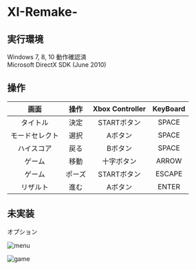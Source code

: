 # XI-Remake-

## 実行環境

Windows 7, 8, 10 動作確認済  
Microsoft DirectX SDK (June 2010)


## 操作

|画面|操作|Xbox Controller|KeyBoard|
|:---:|:---:|:---:|:---:|
|タイトル|決定|STARTボタン|SPACE|
|モードセレクト|選択 |Aボタン|SPACE|
|ハイスコア|戻る|Bボタン|SPACE|
|ゲーム|移動|十字ボタン|ARROW| 
|ゲーム|ポーズ|STARTボタン|ESCAPE| 
|リザルト|進む|Aボタン|ENTER| 

## 未実装

オプション


![menu](https://user-images.githubusercontent.com/9031790/98631406-b5459180-2360-11eb-93f0-fc8f82cdd60f.png)

![game](https://user-images.githubusercontent.com/9031790/98631404-b4146480-2360-11eb-929d-98bb6814df36.png)
